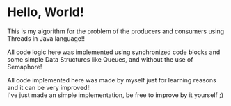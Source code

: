 # Hello, World!
This is my algorithm for the problem of the producers and consumers using Threads in Java language!!  
  
All code logic here was implemented using synchronized code blocks and some simple Data Structures like Queues, and without the use of Semaphore!
  
All code implemented here was made by myself just for learning reasons and it can be very improved!!  
I've just made an simple implementation, be free to improve by it yourself ;)

